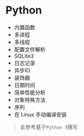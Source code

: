 # Python

- 内置函数
- 多进程
- 多线程
- 配置文件解析
- SQLite3
- 日志记录
- 异步IO
- 装饰器
- 日期时间
- 简单性能分析
- 对象特殊方法
- 序列
- 在 Linux 手动编译安装

> 此参考基于`Python 3`撰写
